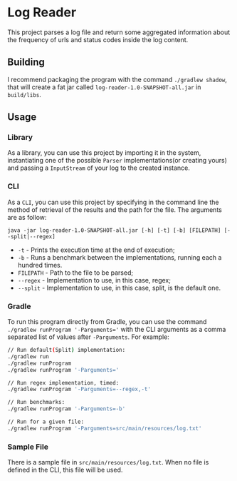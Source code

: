 # Log Reader

This project parses a log file and return some aggregated information about the frequency of urls and status codes inside the log content.

## Building

I recommend packaging the program with the command `./gradlew shadow`, that will create a fat jar called `log-reader-1.0-SNAPSHOT-all.jar` in `build/libs`.

## Usage

### Library

As a library, you can use this project by importing it in the system, instantiating one of the possible `Parser` implementations(or creating yours) and passing a `InputStream` of your log to the created instance.

### CLI

As a `CLI`, you can use this project by specifying in the command line the method of retrieval of the results and the path for the file. The arguments are as follow:

```java -jar log-reader-1.0-SNAPSHOT-all.jar [-h] [-t] [-b] [FILEPATH] [--split|--regex]```

- `-t` - Prints the execution time at the end of execution;
- `-b` - Runs a benchmark between the implementations, running each a hundred times.
- `FILEPATH` - Path to the file to be parsed;
- `--regex` - Implementation to use, in this case, regex;
- `--split` - Implementation to use, in this case, split, is the default one.

### Gradle

To run this program directly from Gradle, you can use the command `./gradlew runProgram '-Parguments='` with the CLI arguments as a comma separated list of values after `-Parguments`. For example:

```bash
// Run default(Split) implementation:
./gradlew run
./gradlew runProgram
./gradlew runProgram '-Parguments='

// Run regex implementation, timed:
./gradlew runProgram '-Parguments=--regex,-t'

// Run benchmarks:
./gradlew runProgram '-Parguments=-b'

// Run for a given file:
./gradlew runProgram '-Parguments=src/main/resources/log.txt'
```

### Sample File

There is a sample file in `src/main/resources/log.txt`. When no file is defined in the CLI, this file will be used.